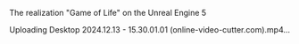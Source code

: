 The realization "Game of Life" on the Unreal Engine 5


Uploading Desktop 2024.12.13 - 15.30.01.01 (online-video-cutter.com).mp4…

